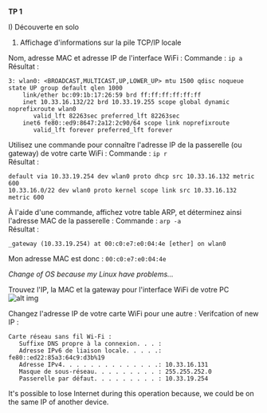 **TP 1**

I) Découverte en solo
1. Affichage d'informations sur la pile TCP/IP locale


Nom, adresse MAC et adresse IP de l'interface WiFi : Commande : ```ip a```  
Résultat : 
```
3: wlan0: <BROADCAST,MULTICAST,UP,LOWER_UP> mtu 1500 qdisc noqueue state UP group default qlen 1000
    link/ether bc:09:1b:17:26:59 brd ff:ff:ff:ff:ff:ff
    inet 10.33.16.132/22 brd 10.33.19.255 scope global dynamic noprefixroute wlan0
       valid_lft 82263sec preferred_lft 82263sec
    inet6 fe80::ed9:8647:2a12:2c90/64 scope link noprefixroute 
       valid_lft forever preferred_lft forever

```

Utilisez une commande pour connaître l'adresse IP de la passerelle (ou gateway) de votre carte WiFi : Commande : ```ip r```  
Résultat : 
```
default via 10.33.19.254 dev wlan0 proto dhcp src 10.33.16.132 metric 600 
10.33.16.0/22 dev wlan0 proto kernel scope link src 10.33.16.132 metric 600 
```
À l'aide d'une commande, affichez votre table ARP, et déterminez ainsi l'adresse MAC de la passerelle : Commande : ```arp -a```  
Résultat : 
```
_gateway (10.33.19.254) at 00:c0:e7:e0:04:4e [ether] on wlan0
```
Mon adresse MAC est donc : ```00:c0:e7:e0:04:4e```

*Change of OS because my Linux have problems...*

Trouvez l'IP, la MAC et la gateway pour l'interface WiFi de votre PC
![alt img](https://media.discordapp.net/attachments/1016352288702484512/1026486765885857872/unknown.png?width=940&height=662)  

Changez l'adresse IP de votre carte WiFi pour une autre : Verifcation of new IP : 
```
Carte réseau sans fil Wi-Fi :
   Suffixe DNS propre à la connexion. . . :
   Adresse IPv6 de liaison locale. . . . .: fe80::ed22:85a3:64c9:d3b%19
   Adresse IPv4. . . . . . . . . . . . . .: 10.33.16.131
   Masque de sous-réseau. . . . . . . . . : 255.255.252.0
   Passerelle par défaut. . . . . . . . . : 10.33.19.254
```

It's possible to lose Internet during this operation because, we could be on the same IP of another device.  

